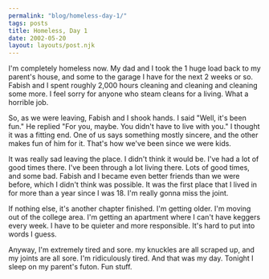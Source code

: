 ```yaml
---
permalink: "blog/homeless-day-1/"
tags: posts
title: Homeless, Day 1
date: 2002-05-20
layout: layouts/post.njk
---
```


I'm completely homeless now. My dad and I took the 1 huge load back to my parent's house, and some to the garage I have for the next 2 weeks or so. Fabish and I spent roughly 2,000 hours cleaning and cleaning and cleaning some more. I feel sorry for anyone who steam cleans for a living. What a horrible job.

So, as we were leaving, Fabish and I shook hands. I said "Well, it's been fun." He replied "For you, maybe. You didn't have to live with you." I thought it was a fitting end. One of us says something mostly sincere, and the other makes fun of him for it. That's how we've been since we were kids.

It was really sad leaving the place. I didn't think it would be. I've had a lot of good times there. I've been through a lot living there. Lots of good times, and some bad. Fabish and I became even better friends than we were before, which I didn't think was possible. It was the first place that I lived in for more than a year since I was 18. I'm really gonna miss the joint. 

If nothing else, it's another chapter finished. I'm getting older. I'm moving out of the college area. I'm getting an apartment where I can't have keggers every week. I have to be quieter and more responsible. It's hard to put into words I guess. 

Anyway, I'm extremely tired and sore. my knuckles are all scraped up, and my joints are all sore. I'm ridiculously tired. And that was my day. Tonight I sleep on my parent's futon. Fun stuff.